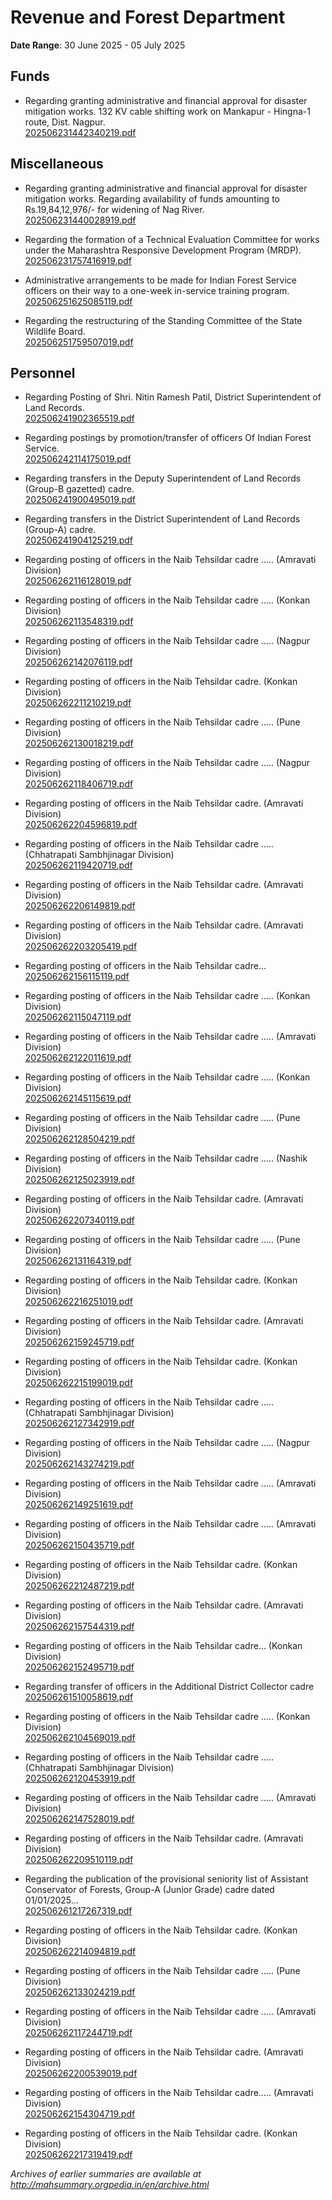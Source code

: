 # Revenue and Forest Department

**Date Range**: 30 June 2025 - 05 July 2025


## Funds
- Regarding granting administrative and financial approval for disaster mitigation works. 132 KV cable shifting work on Mankapur - Hingna-1 route, Dist. Nagpur.\
  [202506231442340219.pdf](https://gr.maharashtra.gov.in/Site/Upload/Government%20Resolutions/English/202506231442340219.pdf)

## Miscellaneous
- Regarding granting administrative and financial approval for disaster mitigation works. Regarding availability of funds amounting to Rs.19,84,12,976/- for widening of Nag River.\
  [202506231440028919.pdf](https://gr.maharashtra.gov.in/Site/Upload/Government%20Resolutions/English/202506231440028919.pdf)

- Regarding the formation of a Technical Evaluation Committee for works under the Maharashtra Responsive Development Program (MRDP).\
  [202506231757416919.pdf](https://gr.maharashtra.gov.in/Site/Upload/Government%20Resolutions/English/202506231757416919.pdf)

- Administrative arrangements to be made for Indian Forest Service officers on their way to a one-week in-service training program.\
  [202506251625085119.pdf](https://gr.maharashtra.gov.in/Site/Upload/Government%20Resolutions/English/202506251625085119.pdf)

- Regarding the restructuring of the Standing Committee of the State Wildlife Board.\
  [202506251759507019.pdf](https://gr.maharashtra.gov.in/Site/Upload/Government%20Resolutions/English/202506251759507019.pdf)

## Personnel
- Regarding Posting of Shri. Nitin Ramesh Patil, District Superintendent of Land Records.\
  [202506241902365519.pdf](https://gr.maharashtra.gov.in/Site/Upload/Government%20Resolutions/English/202506241902365519.pdf)

- Regarding postings by promotion/transfer of officers Of Indian Forest Service.\
  [202506242114175019.pdf](https://gr.maharashtra.gov.in/Site/Upload/Government%20Resolutions/English/202506242114175019....pdf)

- Regarding transfers in the Deputy Superintendent of Land Records (Group-B gazetted) cadre.\
  [202506241900495019.pdf](https://gr.maharashtra.gov.in/Site/Upload/Government%20Resolutions/English/202506241900495019.pdf)

- Regarding transfers in the District Superintendent of Land Records (Group-A) cadre.\
  [202506241904125219.pdf](https://gr.maharashtra.gov.in/Site/Upload/Government%20Resolutions/English/202506241904125219.pdf)

- Regarding posting of officers in the Naib Tehsildar cadre ..... (Amravati Division)\
  [202506262116128019.pdf](https://gr.maharashtra.gov.in/Site/Upload/Government%20Resolutions/English/202506262116128019.pdf)

- Regarding posting of officers in the Naib Tehsildar cadre ..... (Konkan Division)\
  [202506262113548319.pdf](https://gr.maharashtra.gov.in/Site/Upload/Government%20Resolutions/English/202506262113548319.pdf)

- Regarding posting of officers in the Naib Tehsildar cadre ..... (Nagpur Division)\
  [202506262142076119.pdf](https://gr.maharashtra.gov.in/Site/Upload/Government%20Resolutions/English/202506262142076119.pdf)

- Regarding posting of officers in the Naib Tehsildar cadre. (Konkan Division)\
  [202506262211210219.pdf](https://gr.maharashtra.gov.in/Site/Upload/Government%20Resolutions/English/202506262211210219.pdf)

- Regarding posting of officers in the Naib Tehsildar cadre ..... (Pune Division)\
  [202506262130018219.pdf](https://gr.maharashtra.gov.in/Site/Upload/Government%20Resolutions/English/202506262130018219.pdf)

- Regarding posting of officers in the Naib Tehsildar cadre ..... (Nagpur Division)\
  [202506262118406719.pdf](https://gr.maharashtra.gov.in/Site/Upload/Government%20Resolutions/English/202506262118406719.pdf)

- Regarding posting of officers in the Naib Tehsildar cadre. (Amravati Division)\
  [202506262204596819.pdf](https://gr.maharashtra.gov.in/Site/Upload/Government%20Resolutions/English/202506262204596819.pdf)

- Regarding posting of officers in the Naib Tehsildar cadre ..... (Chhatrapati Sambhjinagar Division)\
  [202506262119420719.pdf](https://gr.maharashtra.gov.in/Site/Upload/Government%20Resolutions/English/202506262119420719.....pdf)

- Regarding posting of officers in the Naib Tehsildar cadre. (Amravati Division)\
  [202506262206149819.pdf](https://gr.maharashtra.gov.in/Site/Upload/Government%20Resolutions/English/202506262206149819.pdf)

- Regarding posting of officers in the Naib Tehsildar cadre. (Amravati Division)\
  [202506262203205419.pdf](https://gr.maharashtra.gov.in/Site/Upload/Government%20Resolutions/English/202506262203205419.pdf)

- Regarding posting of officers in the Naib Tehsildar cadre...\
  [202506262156115119.pdf](https://gr.maharashtra.gov.in/Site/Upload/Government%20Resolutions/English/202506262156115119.pdf)

- Regarding posting of officers in the Naib Tehsildar cadre ..... (Konkan Division)\
  [202506262115047119.pdf](https://gr.maharashtra.gov.in/Site/Upload/Government%20Resolutions/English/202506262115047119.pdf)

- Regarding posting of officers in the Naib Tehsildar cadre ..... (Amravati Division)\
  [202506262122011619.pdf](https://gr.maharashtra.gov.in/Site/Upload/Government%20Resolutions/English/202506262122011619.pdf)

- Regarding posting of officers in the Naib Tehsildar cadre ..... (Konkan Division)\
  [202506262145115619.pdf](https://gr.maharashtra.gov.in/Site/Upload/Government%20Resolutions/English/202506262145115619.pdf)

- Regarding posting of officers in the Naib Tehsildar cadre ..... (Pune Division)\
  [202506262128504219.pdf](https://gr.maharashtra.gov.in/Site/Upload/Government%20Resolutions/English/202506262128504219.pdf)

- Regarding posting of officers in the Naib Tehsildar cadre ..... (Nashik Division)\
  [202506262125023919.pdf](https://gr.maharashtra.gov.in/Site/Upload/Government%20Resolutions/English/202506262125023919.pdf)

- Regarding posting of officers in the Naib Tehsildar cadre. (Amravati Division)\
  [202506262207340119.pdf](https://gr.maharashtra.gov.in/Site/Upload/Government%20Resolutions/English/202506262207340119.pdf)

- Regarding posting of officers in the Naib Tehsildar cadre ..... (Pune Division)\
  [202506262131164319.pdf](https://gr.maharashtra.gov.in/Site/Upload/Government%20Resolutions/English/202506262131164319.pdf)

- Regarding posting of officers in the Naib Tehsildar cadre. (Konkan Division)\
  [202506262216251019.pdf](https://gr.maharashtra.gov.in/Site/Upload/Government%20Resolutions/English/202506262216251019.pdf)

- Regarding posting of officers in the Naib Tehsildar cadre. (Amravati Division)\
  [202506262159245719.pdf](https://gr.maharashtra.gov.in/Site/Upload/Government%20Resolutions/English/202506262159245719.pdf)

- Regarding posting of officers in the Naib Tehsildar cadre. (Konkan Division)\
  [202506262215199019.pdf](https://gr.maharashtra.gov.in/Site/Upload/Government%20Resolutions/English/202506262215199019.pdf)

- Regarding posting of officers in the Naib Tehsildar cadre ..... (Chhatrapati Sambhjinagar Division)\
  [202506262127342919.pdf](https://gr.maharashtra.gov.in/Site/Upload/Government%20Resolutions/English/202506262127342919.pdf)

- Regarding posting of officers in the Naib Tehsildar cadre ..... (Nagpur Division)\
  [202506262143274219.pdf](https://gr.maharashtra.gov.in/Site/Upload/Government%20Resolutions/English/202506262143274219.pdf)

- Regarding posting of officers in the Naib Tehsildar cadre ..... (Amravati Division)\
  [202506262149251619.pdf](https://gr.maharashtra.gov.in/Site/Upload/Government%20Resolutions/English/202506262149251619.pdf)

- Regarding posting of officers in the Naib Tehsildar cadre ..... (Amravati Division)\
  [202506262150435719.pdf](https://gr.maharashtra.gov.in/Site/Upload/Government%20Resolutions/English/202506262150435719.pdf)

- Regarding posting of officers in the Naib Tehsildar cadre. (Konkan Division)\
  [202506262212487219.pdf](https://gr.maharashtra.gov.in/Site/Upload/Government%20Resolutions/English/202506262212487219.pdf)

- Regarding posting of officers in the Naib Tehsildar cadre. (Amravati Division)\
  [202506262157544319.pdf](https://gr.maharashtra.gov.in/Site/Upload/Government%20Resolutions/English/202506262157544319.pdf)

- Regarding posting of officers in the Naib Tehsildar cadre... (Konkan Division)\
  [202506262152495719.pdf](https://gr.maharashtra.gov.in/Site/Upload/Government%20Resolutions/English/202506262152495719.pdf)

- Regarding transfer of officers in the Additional District Collector cadre\
  [202506261510058619.pdf](https://gr.maharashtra.gov.in/Site/Upload/Government%20Resolutions/English/202506261510058619.pdf)

- Regarding posting of officers in the Naib Tehsildar cadre ..... (Konkan Division)\
  [202506262104569019.pdf](https://gr.maharashtra.gov.in/Site/Upload/Government%20Resolutions/English/202506262104569019.pdf)

- Regarding posting of officers in the Naib Tehsildar cadre ..... (Chhatrapati Sambhjinagar Division)\
  [202506262120453919.pdf](https://gr.maharashtra.gov.in/Site/Upload/Government%20Resolutions/English/202506262120453919.pdf)

- Regarding posting of officers in the Naib Tehsildar cadre ..... (Amravati Division)\
  [202506262147528019.pdf](https://gr.maharashtra.gov.in/Site/Upload/Government%20Resolutions/English/202506262147528019.pdf)

- Regarding posting of officers in the Naib Tehsildar cadre. (Amravati Division)\
  [202506262209510119.pdf](https://gr.maharashtra.gov.in/Site/Upload/Government%20Resolutions/English/202506262209510119.pdf)

- Regarding the publication of the provisional seniority list of Assistant Conservator of Forests, Group-A (Junior Grade) cadre dated 01/01/2025...\
  [202506261217267319.pdf](https://gr.maharashtra.gov.in/Site/Upload/Government%20Resolutions/English/202506261217267319.pdf)

- Regarding posting of officers in the Naib Tehsildar cadre. (Konkan Division)\
  [202506262214094819.pdf](https://gr.maharashtra.gov.in/Site/Upload/Government%20Resolutions/English/202506262214094819.pdf)

- Regarding posting of officers in the Naib Tehsildar cadre ..... (Pune Division)\
  [202506262133024219.pdf](https://gr.maharashtra.gov.in/Site/Upload/Government%20Resolutions/English/202506262133024219.pdf)

- Regarding posting of officers in the Naib Tehsildar cadre ..... (Amravati Division)\
  [202506262117244719.pdf](https://gr.maharashtra.gov.in/Site/Upload/Government%20Resolutions/English/202506262117244719.pdf)

- Regarding posting of officers in the Naib Tehsildar cadre. (Amravati Division)\
  [202506262200539019.pdf](https://gr.maharashtra.gov.in/Site/Upload/Government%20Resolutions/English/202506262200539019.pdf)

- Regarding posting of officers in the Naib Tehsildar cadre..... (Amravati Division)\
  [202506262154304719.pdf](https://gr.maharashtra.gov.in/Site/Upload/Government%20Resolutions/English/202506262154304719.pdf)

- Regarding posting of officers in the Naib Tehsildar cadre. (Konkan Division)\
  [202506262217319419.pdf](https://gr.maharashtra.gov.in/Site/Upload/Government%20Resolutions/English/202506262217319419.pdf)


*Archives of earlier summaries are available at http://mahsummary.orgpedia.in/en/archive.html*